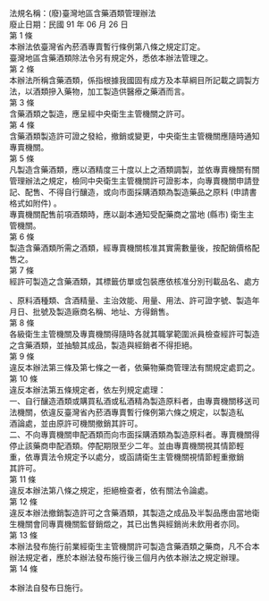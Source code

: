 法規名稱：(廢)臺灣地區含藥酒類管理辦法  
廢止日期：民國 91 年 06 月 26 日  
第 1 條  
本辦法依臺灣省內菸酒專賣暫行條例第八條之規定訂定。  
臺灣地區含藥酒類除法令另有規定外，悉依本辦法管理之。  
第 2 條  
本辦法所稱含藥酒類，係指根據我國固有成方及本草綱目所記載之調製方  
法，以酒類摻入藥物，加工製造供醫療之藥酒而言。  
第 3 條  
含藥酒類之製造，應呈經中央衛生主管機關之許可。  
第 4 條  
含藥酒類製造許可證之發給，撤銷或變更，中央衛生主管機關應隨時通知  
專賣機關。  
第 5 條  
凡製造含藥酒類，應以酒精度三十度以上之酒類調製，並依專賣機關有關  
管理辦法之規定，檢同中央衛生主管機關許可證影本，向專賣機關申請登  
記、配售、不得自行釀造，或向市面採購酒類為製造藥品之原料 (申請書  
格式如附件) 。  
專賣機關配售前項酒類時，應以副本通知受配藥商之當地 (縣市) 衛生主  
管機關。  
第 6 條  
製造含藥酒類所需之酒類，經專賣機關核准其實需數量後，按配銷價格配  
售之。  
第 7 條  
經許可製造之含藥酒類，其標籤仿單或包裝應依核准分別刊載品名、處方  


、原料酒種類、含酒精量、主治效能、用量、用法、許可證字號、製造年  
月日、批號及製造廠商名稱、地址、方得銷售。  
第 8 條  
各級衛生主管機關及專賣機關得隨時各就其職掌範圍派員檢查經許可製造  
之含藥酒類，並抽驗其成品，製造與經銷者不得拒絕。  
第 9 條  
違反本辦法第三條及第七條之一者，依藥物藥商管理法有關規定處罰之。  
第 10 條  
違反本辦法第五條規定者，依左列規定處理：  
一、自行釀造酒類或購買私酒或私酒精為製造原料者，由專賣機關移送司  
法機關，依違反臺灣省內菸酒專賣暫行條例第六條之規定，以製造私  
酒論處，並由原許可機關撤銷其許可。  
二、不向專賣機關申配酒類而向市面採購酒類為製造原料者。專賣機關得  
停止該藥商申配酒類。停配期限至少二年。並由專賣機關視其情節輕  
重，依專賣法令規定予以處分，或函請衛生主管機關視情節輕重撤銷  
其許可。  
第 11 條  
違反本辦法第八條之規定，拒絕檢查者，依有關法令論處。  
第 12 條  
違反本辦法撤銷製造許可之含藥酒類，其製造之成品及半製品應由當地衛  
生機關會同專賣機關監督銷燬之，其已出售與經銷尚未飲用者亦同。  
第 13 條  
本辦法發布施行前業經衛生主管機關許可製造含藥酒類之藥商，凡不合本  
辦法規定者，應於本辦法發布施行後三個月內依本辦法之規定辦理。  
第 14 條  


本辦法自發布日施行。  


